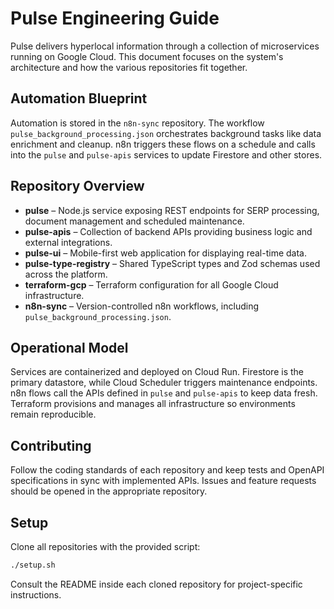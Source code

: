 # Pulse Engineering Guide

Pulse delivers hyperlocal information through a collection of microservices running on Google Cloud. This document focuses on the system's architecture and how the various repositories fit together.

## Automation Blueprint

Automation is stored in the `n8n-sync` repository. The workflow `pulse_background_processing.json` orchestrates background tasks like data enrichment and cleanup. n8n triggers these flows on a schedule and calls into the `pulse` and `pulse-apis` services to update Firestore and other stores.

## Repository Overview

- **pulse** – Node.js service exposing REST endpoints for SERP processing, document management and scheduled maintenance.
- **pulse-apis** – Collection of backend APIs providing business logic and external integrations.
- **pulse-ui** – Mobile-first web application for displaying real-time data.
- **pulse-type-registry** – Shared TypeScript types and Zod schemas used across the platform.
- **terraform-gcp** – Terraform configuration for all Google Cloud infrastructure.
- **n8n-sync** – Version-controlled n8n workflows, including `pulse_background_processing.json`.

## Operational Model

Services are containerized and deployed on Cloud Run. Firestore is the primary datastore, while Cloud Scheduler triggers maintenance endpoints. n8n flows call the APIs defined in `pulse` and `pulse-apis` to keep data fresh. Terraform provisions and manages all infrastructure so environments remain reproducible.

## Contributing

Follow the coding standards of each repository and keep tests and OpenAPI specifications in sync with implemented APIs. Issues and feature requests should be opened in the appropriate repository.

## Setup

Clone all repositories with the provided script:

```bash
./setup.sh
```

Consult the README inside each cloned repository for project-specific instructions.
